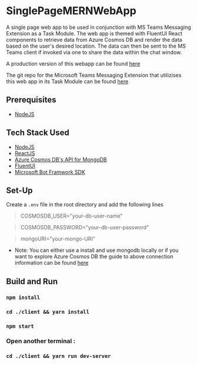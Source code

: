 # SinglePageMERNWebApp

A single page web app to be used in conjunction with MS Teams Messaging Extension as a Task Module. The web app is themed with FluentUI React components to retrieve data from Azure Cosmos DB and render the data based on the user's desired location. The data can then be sent to the MS Teams client if invoked via one to share the data within the chat window.

A production version of this webapp can be found [here](https://holidaylist.azurewebsites.net/)

The git repo for the Microsoft Teams Messaging Extension that utilizises this web app in its Task Module can be found [here](https://github.com/manugeorge04/MSTeams_Holiday_MessageExtension)



## Prerequisites

- [NodeJS](https://nodejs.org/en/)


## Tech Stack Used

- [NodeJS](https://nodejs.org/en/)
- [ReactJS](https://reactjs.org/)
- [Azure Cosmos DB's API for MongoDB](https://docs.microsoft.com/en-in/azure/cosmos-db/mongodb-introduction)
- [FluentUI](https://fluentsite.z22.web.core.windows.net/0.52.0)
- [Microsoft Bot Framwork SDK](https://docs.microsoft.com/en-us/azure/bot-service/index-bf-sdk?view=azure-bot-service-4.0)

## Set-Up

Create a `.env` file in the root directory and add the following lines

>COSMOSDB_USER="your-db-user-name"

>COSMOSDB_PASSWORD="your-db-user-password"

>mongoURI="your-mongo-URI"


 - Note: You can either use a install and use mongodb locally or if you want to explore Azure Cosmos DB the guide to above connection information can be found [here](https://docs.microsoft.com/en-us/azure/cosmos-db/mongodb-robomongo)


## Build and Run

### `npm install`

### `cd ./client && yarn install`

### `npm start`

### Open another terminal :

### `cd ./client && yarn run dev-server`


